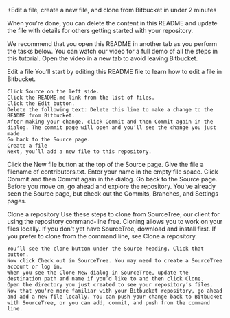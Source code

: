 +Edit a file, create a new file, and clone from Bitbucket in under 2 minutes

When you're done, you can delete the content in this README and update the file with details for others getting started with your repository.

We recommend that you open this README in another tab as you perform the tasks below. You can watch our video for a full demo of all the steps in this tutorial. Open the video in a new tab to avoid leaving Bitbucket.




Edit a file
    You’ll start by editing this README file to learn how to edit a file in Bitbucket.

    Click Source on the left side.
    Click the README.md link from the list of files.
    Click the Edit button.
    Delete the following text: Delete this line to make a change to the README from Bitbucket.
    After making your change, click Commit and then Commit again in the dialog. The commit page will open and you’ll see the change you just made.
    Go back to the Source page.
    Create a file
    Next, you’ll add a new file to this repository.

Click the New file button at the top of the Source page.
    Give the file a filename of contributors.txt.
    Enter your name in the empty file space.
    Click Commit and then Commit again in the dialog.
    Go back to the Source page.
    Before you move on, go ahead and explore the repository. You've already seen the Source page, but check out the Commits, Branches, and Settings pages.

Clone a repository
    Use these steps to clone from SourceTree, our client for using the repository command-line free. Cloning allows you to work on your files locally. If you don't yet have SourceTree, download and install first. If you prefer to clone from the command line, see Clone a repository.

    You’ll see the clone button under the Source heading. Click that button.
    Now click Check out in SourceTree. You may need to create a SourceTree account or log in.
    When you see the Clone New dialog in SourceTree, update the destination path and name if you’d like to and then click Clone.
    Open the directory you just created to see your repository’s files.
    Now that you're more familiar with your Bitbucket repository, go ahead and add a new file locally. You can push your change back to Bitbucket with SourceTree, or you can add, commit, and push from the command line.
